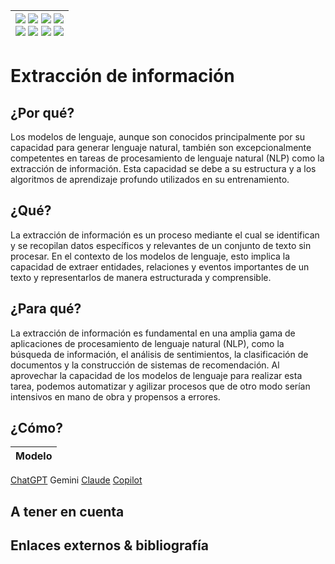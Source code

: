 <div align=right>

|[![](https://img.shields.io/badge/-Inicio-FFF?style=flat&logo=Emlakjet&logoColor=black)](/README.md) [![](https://img.shields.io/badge/-Introducción-FFF?style=flat&logo=abbrobotstudio&logoColor=black)](/documentos/intro.md) [![](https://img.shields.io/badge/-Modelos_de_lenguaje-FFF?style=flat&logo=LiveChat&logoColor=black)](/documentos/LLMs.md) [![](https://img.shields.io/badge/-Panorámica-FFF?style=flat&logo=openstreetmap&logoColor=black)](/documentos/panoramica.md)<br>  [![](https://img.shields.io/badge/-Prompts-FFF?style=flat&logo=Proton&logoColor=black)](/documentos/prompts/README.md) [![](https://img.shields.io/badge/-Ing,_de_prompts-FFF?style=flat&logo=googleearthengine&logoColor=black)](/documentos/ingenieriaDePrompts/README.md) [![](https://img.shields.io/badge/-Patrones-FFF?style=flat&logo=textpattern&logoColor=black)](/documentos/ingenieriaDePrompts/patrones/README.md) [![](https://img.shields.io/badge/-Casos_de_uso-FFF?style=flat&logo=gitbook&logoColor=black)](/documentos/casosDeUso/README.md)|
|-:|

</div>

# Extracción de información

## ¿Por qué?

Los modelos de lenguaje, aunque son conocidos principalmente por su capacidad para generar lenguaje natural, también son excepcionalmente competentes en tareas de procesamiento de lenguaje natural (NLP) como la extracción de información. Esta capacidad se debe a su estructura y a los algoritmos de aprendizaje profundo utilizados en su entrenamiento.

## ¿Qué?

La extracción de información es un proceso mediante el cual se identifican y se recopilan datos específicos y relevantes de un conjunto de texto sin procesar. En el contexto de los modelos de lenguaje, esto implica la capacidad de extraer entidades, relaciones y eventos importantes de un texto y representarlos de manera estructurada y comprensible.

## ¿Para qué?

La extracción de información es fundamental en una amplia gama de aplicaciones de procesamiento de lenguaje natural (NLP), como la búsqueda de información, el análisis de sentimientos, la clasificación de documentos y la construcción de sistemas de recomendación. Al aprovechar la capacidad de los modelos de lenguaje para realizar esta tarea, podemos automatizar y agilizar procesos que de otro modo serían intensivos en mano de obra y propensos a errores.

## ¿Cómo?

|Modelo|
|-|
[ChatGPT](https://chat.openai.com/share/7dcff86a-b153-4f24-bf9b-b80f0cb0f260)
Gemini
[Claude](https://claude.ai/chat/8a2e85a7-355f-43ea-9791-8b3d3a0effb9)
[Copilot](https://copilot.microsoft.com/sl/i4Gi2yeHy9I)

## A tener en cuenta


## Enlaces externos & bibliografía